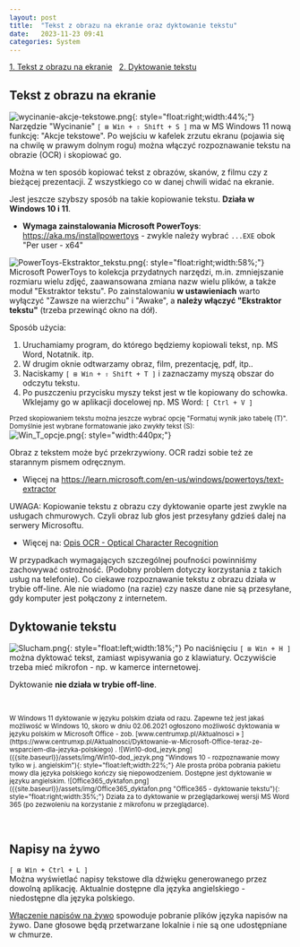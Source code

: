 ```yaml
---
layout: post
title:  "Tekst z obrazu na ekranie oraz dyktowanie tekstu"
date:   2023-11-23 09:41
categories: System
---
```


  [1. Tekst z obrazu na ekranie](#tekst-z-obrazu-na-ekranie)
  [2. Dyktowanie tekstu](#dyktowanie-tekstu)


## Tekst z obrazu na ekranie

![wycinanie-akcje-tekstowe.png]({{site.baseurl}}/assets/img/wycinanie-akcje-tekstowe.png "narzędzie wycinanie - akcje tekstowe"){: style="float:right;width:44%;"}
Narzędzie "Wycinanie" `[ ⊞ Win + ⇧ Shift + S ]` ma w MS Windows 11 nową funkcję: "Akcje tekstowe". Po wejściu w kafelek zrzutu ekranu (pojawia się na chwilę w prawym dolnym rogu) można włączyć rozpoznawanie tekstu na obrazie (OCR) i skopiować go.

 

Można w ten sposób kopiować tekst z obrazów, skanów, z filmu czy z bieżącej prezentacji. Z wszystkiego co w danej chwili widać na ekranie.

Jest jeszcze szybszy sposób na takie kopiowanie tekstu. **Działa w Windows 10 i 11**. 

* **Wymaga zainstalowania  Microsoft PowerToys**: <https://aka.ms/installpowertoys> - zwykle należy wybrać `...EXE` obok "Per user - x64"

![PowerToys-Ekstraktor_tekstu.png]({{site.baseurl}}/assets/img/PowerToys-Ekstraktor_tekstu.png "PowerToys - Ustawienia - Ekstraktor tekstu"){: style="float:right;width:58%;"}
Microsoft PowerToys to kolekcja przydatnych narzędzi, m.in. zmniejszanie rozmiaru wielu zdjęć, zaawansowana zmiana nazw wielu plików, a także moduł "Ekstraktor tekstu". Po zainstalowaniu **w ustawieniach** warto wyłączyć "Zawsze na wierzchu" i "Awake", a **należy włączyć "Ekstraktor tekstu"** (trzeba przewinąć okno na dół).

Sposób użycia:
1. Uruchamiamy program, do którego będziemy kopiowali tekst, np. MS Word, Notatnik. itp.
2. W drugim oknie odtwarzamy obraz, film, prezentację, pdf, itp..
3. Naciskamy `[ ⊞ Win + ⇧ Shift + T ]` i zaznaczamy myszą obszar do odczytu tekstu. 
4. Po puszczeniu przycisku myszy tekst jest w tle kopiowany do schowka. Wklejamy go w aplikacji docelowej np. MS Word:  `[ Ctrl + V ]`

<small>Przed skopiowaniem tekstu można jeszcze wybrać opcję "Formatuj wynik jako tabelę (T)". Domyślnie jest wybrane formatowanie jako zwykły tekst (S):</small>  
![Win_T_opcje.png]({{site.baseurl}}/assets/img/Win_T_opcje.png "PowerToys-Ekstraktor_tekstu - opcje"){: style="width:440px;"}

Obraz z tekstem może być przekrzywiony. OCR radzi sobie też ze starannym pismem odręcznym.

* Więcej na <https://learn.microsoft.com/en-us/windows/powertoys/text-extractor>

UWAGA: Kopiowanie tekstu z obrazu czy dyktowanie oparte jest zwykle na usługach chmurowych. Czyli obraz lub głos jest przesyłany gdzieś dalej na serwery Microsoftu. 
* Więcej na: [Opis OCR - Optical Character Recognition](https://learn.microsoft.com/en-us/azure/ai-services/computer-vision/overview-ocr)

W przypadkach wymagających szczególnej poufności powinniśmy zachowywać ostrożność. (Podobny problem dotyczy korzystania z takich usług na telefonie).
Co ciekawe rozpoznawanie tekstu z obrazu działa w trybie off-line. Ale nie wiadomo (na razie) czy nasze dane nie są przesyłane, gdy komputer jest połączony z internetem. 


## Dyktowanie tekstu

![Slucham.png]({{site.baseurl}}/assets/img/Slucham.png "Słucham - dyktowanie tekstu"){: style="float:left;width:18%;"}
Po naciśnięciu `[ ⊞ Win + H ]` można dyktować tekst, zamiast wpisywania go z klawiatury. 
Oczywiście trzeba mieć mikrofon - np. w kamerce internetowej.

Dyktowanie **nie działa w trybie off-line**.

&nbsp;

<small>
W Windows 11 dyktowanie w języku polskim działa od razu. Zapewne też jest jakaś możliwość w Windows 10, skoro w dniu 02.06.2021 ogłoszono możliwość dyktowania w języku polskim w Microsoft Office - zob. 
[www.centrumxp.pl/Aktualnosci » ](https://www.centrumxp.pl/Aktualnosci/Dyktowanie-w-Microsoft-Office-teraz-ze-wsparciem-dla-jezyka-polskiego) . 
![Win10-dod_jezyk.png]({{site.baseurl}}/assets/img/Win10-dod_jezyk.png "Windows 10 - rozpoznawanie mowy tylko w j. angielskim"){: style="float:left;width:22%;"}
Ale prosta próba pobrania pakietu mowy dla języka polskiego kończy się niepowodzeniem. Dostępne jest dyktowanie w języku angielskim. 
![Office365_dyktafon.png]({{site.baseurl}}/assets/img/Office365_dyktafon.png "Office365 - dyktowanie tekstu"){: style="float:right;width:35%;"}  
Działa za to dyktowanie w przeglądarkowej wersji MS Word 365 (po zezwoleniu na korzystanie z mikrofonu w przeglądarce).
</small>

&nbsp;

## Napisy na żywo

`[ ⊞ Win + Ctrl + L ]`  
Można wyświetlać napisy tekstowe dla dźwięku generowanego przez dowolną aplikację. Aktualnie dostępne dla języka angielskiego - niedostępne dla języka polskiego.

[Włączenie napisów na żywo](https://support.microsoft.com/pl-pl/windows/u%C5%BCywanie-napis%C3%B3w-na-%C5%BCywo-w-celu-lepszego-zrozumienia-d%C5%BAwi%C4%99ku-b52da59c-14b8-4031-aeeb-f6a47e6055df)
 spowoduje pobranie plików języka napisów na żywo. Dane głosowe będą przetwarzane lokalnie i nie są one udostępniane w chmurze.



<style> code {font-size: smaller;} </style>

<!-- {% unless jekyll.environment %} -->
<script>

(function() {
  const images = document.getElementsByTagName('img'); 
  for(let i = 0; i < images.length; i++) {
    images[i].src = images[i].src.replace('%7B%7Bsite.baseurl%7D%7D','..');
  } //{{site.baseurl}} - without spaces!  
})();

</script>
<!-- {% endunless %} -->











